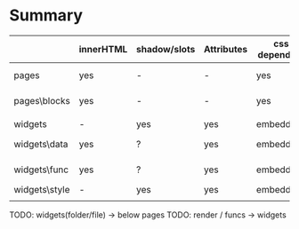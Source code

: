 
# Summary

|               | innerHTML | shadow/slots | Attributes | css dependant | functions | objective               |
| ------------- | --------- | ------------ | ---------- | ------------- | --------- | ----------------------- |
| pages         | yes       | -            | -          | yes           | -         | regroup content         |
| pages\blocks  | yes       | -            | -          | yes           | -         | regroup content         |
|               |           |              |            |               |           |                         |
| widgets       | -         | yes          | yes        | embedded      | yes       | graphical               |
| widgets\data  | yes       | ?            | yes        | embedded?     | yes       | oriented value          |
| widgets\func  | yes       | ?            | yes        | embedded?     | yes       | functionnal (no layout) |
| widgets\style | -         | yes          | yes        | embedded      | -         | graphical               |
|               |           |              |            |               |           |                         |

TODO: widgets(folder/file) -> below pages
TODO: render / funcs -> widgets
